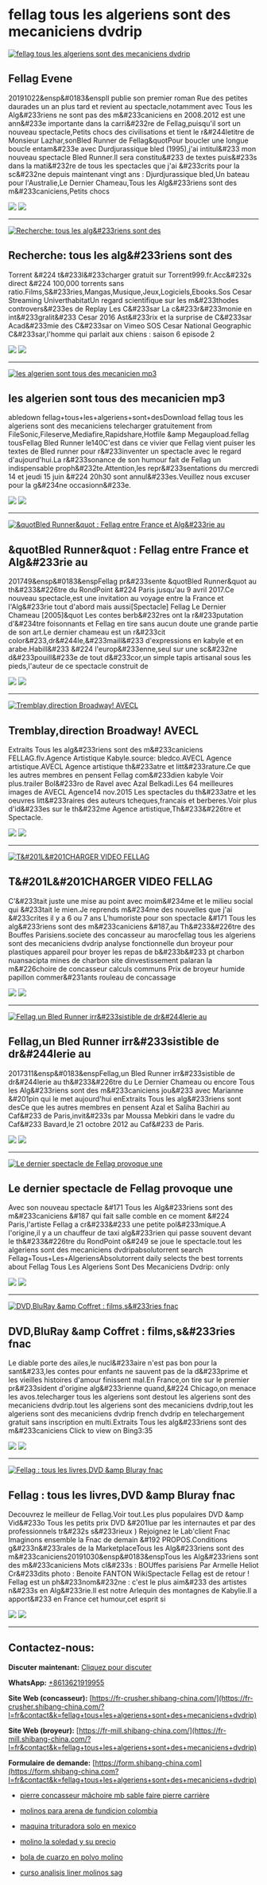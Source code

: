 # fellag tous les algeriens sont des mecaniciens dvdrip

<a href="https://swt.shibang-china.com/?l=fr&img&k=fellag+tous+les+algeriens+sont+des+mecaniciens+dvdrip" target="_blank">![fellag tous les algeriens sont des mecaniciens dvdrip](http://static.shibang-china.com/all-800x300/1423.jpg)</a>

## Fellag Evene
20191022&ensp&#0183&enspIl publie son premier roman Rue des petites daurades un an plus tard et revient au spectacle,notamment avec Tous les Alg&#233riens ne sont pas des m&#233caniciens en 2008.2012 est une ann&#233e importante dans la carri&#232re de Fellag,puisqu'il sort un nouveau spectacle,Petits chocs des civilisations et tient le r&#244letitre de Monsieur Lazhar,sonBled Runner de Fellag&quotPour boucler une longue boucle entam&#233e avec Durdjurassique bled (1995),j'ai intitul&#233 mon nouveau spectacle Bled Runner.Il sera constitu&#233 de textes puis&#233s dans la mati&#232re de tous les spectacles que j'ai &#233crits pour la sc&#232ne depuis maintenant vingt ans : Djurdjurassique bled,Un bateau pour l'Australie,Le Dernier Chameau,Tous les Alg&#233riens sont des m&#233caniciens,Petits chocs


<a href="https://whatsapp.shibangsoft.com/WhatsApp.php" target="_blank" title="WhatsApp">![](http://static.shibang-china.com/icon/whatsapp.png)</a> <a href="https://swt.shibang-china.com/?l=fr&icon&k=fellag+tous+les+algeriens+sont+des+mecaniciens+dvdrip" target="_blank">![](http://static.shibang-china.com/icon/chat-fr.png)</a>

---

<a href="https://swt.shibang-china.com/?l=fr&img&k=fellag+tous+les+algeriens+sont+des+mecaniciens+dvdrip" target="_blank">![Recherche: tous les alg&#233riens sont des](http://static.shibang-china.com/all-800x300/1364.jpg)</a>

## Recherche: tous les alg&#233riens sont des
Torrent &#224 t&#233l&#233charger gratuit sur Torrent999.fr.Acc&#232s direct &#224 100,000 torrents sans ratio.Films,S&#233ries,Mangas,Musique,Jeux,Logiciels,Ebooks.Sos Cesar Streaming UniverthabitatUn regard scientifique sur les m&#233thodes controvers&#233es de Replay Les C&#233sar La c&#233r&#233monie en int&#233gralit&#233 Cesar 2016 Ast&#233rix et la surprise de C&#233sar Acad&#233mie des C&#233sar on Vimeo SOS Cesar National Geographic C&#233sar,l'homme qui parlait aux chiens : saison 6 episode 2


<a href="https://whatsapp.shibangsoft.com/WhatsApp.php" target="_blank" title="WhatsApp">![](http://static.shibang-china.com/icon/whatsapp.png)</a> <a href="https://swt.shibang-china.com/?l=fr&icon&k=fellag+tous+les+algeriens+sont+des+mecaniciens+dvdrip" target="_blank">![](http://static.shibang-china.com/icon/chat-fr.png)</a>

---

<a href="https://swt.shibang-china.com/?l=fr&img&k=fellag+tous+les+algeriens+sont+des+mecaniciens+dvdrip" target="_blank">![les algerien sont tous des mecanicien mp3](http://static.shibang-china.com/all-800x300/1440.jpg)</a>

## les algerien sont tous des mecanicien mp3
abledown fellag+tous+les+algeriens+sont+desDownload fellag tous les algeriens sont des mecaniciens telecharger gratuitement from FileSonic,Fileserve,Mediafire,Rapidshare,Hotfile &amp Megaupload.fellag tousFellag Bled Runner le140C'est dans ce vivier que Fellag vient puiser les textes de Bled runner pour r&#233inventer un spectacle avec le regard d'aujourd'hui.La r&#233sonance de son humour fait de Fellag un indispensable proph&#232te.Attention,les repr&#233sentations du mercredi 14 et jeudi 15 juin &#224 20h30 sont annul&#233es.Veuillez nous excuser pour la g&#234ne occasionn&#233e.


<a href="https://whatsapp.shibangsoft.com/WhatsApp.php" target="_blank" title="WhatsApp">![](http://static.shibang-china.com/icon/whatsapp.png)</a> <a href="https://swt.shibang-china.com/?l=fr&icon&k=fellag+tous+les+algeriens+sont+des+mecaniciens+dvdrip" target="_blank">![](http://static.shibang-china.com/icon/chat-fr.png)</a>

---

<a href="https://swt.shibang-china.com/?l=fr&img&k=fellag+tous+les+algeriens+sont+des+mecaniciens+dvdrip" target="_blank">![&quotBled Runner&quot : Fellag entre France et Alg&#233rie au](http://static.shibang-china.com/all-800x300/875.jpg)</a>

## &quotBled Runner&quot : Fellag entre France et Alg&#233rie au
201749&ensp&#0183&enspFellag pr&#233sente &quotBled Runner&quot au th&#233&#226tre du RondPoint &#224 Paris jusqu'au 9 avril 2017.Ce nouveau spectacle,est une invitation au voyage entre la France et l'Alg&#233rie tout d'abord mais aussi[Spectacle] Fellag Le Dernier Chameau [2005]&quot Les contes berb&#232res ont la r&#233putation d'&#234tre foisonnants et Fellag en tire sans aucun doute une grande partie de son art.Le dernier chameau est un r&#233cit color&#233,dr&#244le,&#233maill&#233 d'expressions en kabyle et en arabe.Habill&#233 &#224 l'europ&#233enne,seul sur une sc&#232ne d&#233pouill&#233e de tout d&#233cor,un simple tapis artisanal sous les pieds,l'auteur de ce spectacle construit de


<a href="https://whatsapp.shibangsoft.com/WhatsApp.php" target="_blank" title="WhatsApp">![](http://static.shibang-china.com/icon/whatsapp.png)</a> <a href="https://swt.shibang-china.com/?l=fr&icon&k=fellag+tous+les+algeriens+sont+des+mecaniciens+dvdrip" target="_blank">![](http://static.shibang-china.com/icon/chat-fr.png)</a>

---

<a href="https://swt.shibang-china.com/?l=fr&img&k=fellag+tous+les+algeriens+sont+des+mecaniciens+dvdrip" target="_blank">![Tremblay,direction Broadway! AVECL](http://static.shibang-china.com/all-800x300/173.jpg)</a>

## Tremblay,direction Broadway! AVECL
Extraits Tous les alg&#233riens sont des m&#233caniciens FELLAG.flv.Agence Artistique Kabyle.source: bledco.AVECL Agence artistique.AVECL Agence artistique th&#233atre et litt&#233rature.Ce que les autres membres en pensent Fellag com&#233dien kabyle Voir plus.trailer Bol&#233ro de Ravel avec Azal Belkadi.Les 64 meilleures images de AVECL Agence14 nov.2015 Les spectacles du th&#233atre et les oeuvres litt&#233raires des auteurs tcheques,francais et berberes.Voir plus d'id&#233es sur le th&#232me Agence artistique,Th&#233&#226tre et Spectacle.


<a href="https://whatsapp.shibangsoft.com/WhatsApp.php" target="_blank" title="WhatsApp">![](http://static.shibang-china.com/icon/whatsapp.png)</a> <a href="https://swt.shibang-china.com/?l=fr&icon&k=fellag+tous+les+algeriens+sont+des+mecaniciens+dvdrip" target="_blank">![](http://static.shibang-china.com/icon/chat-fr.png)</a>

---

<a href="https://swt.shibang-china.com/?l=fr&img&k=fellag+tous+les+algeriens+sont+des+mecaniciens+dvdrip" target="_blank">![T&#201L&#201CHARGER VIDEO FELLAG](http://static.shibang-china.com/all-800x300/1282.jpg)</a>

## T&#201L&#201CHARGER VIDEO FELLAG
C'&#233tait juste une mise au point avec moim&#234me et le milieu social qui &#233tait le mien.Je reprends m&#234me des nouvelles que j'ai &#233crites il y a 6 ou 7 ans L'humoriste pour son spectacle &#171 Tous les alg&#233riens sont des m&#233caniciens &#187,au Th&#233&#226tre des Bouffes Parisiens.societe des concasseur au marocfellag tous les algeriens sont des mecaniciens dvdrip analyse fonctionnelle dun broyeur pour plastiques appareil pour broyer les repas de b&#233b&#233 pt charbon nuansacipta mines de charbon site dinvestissement palaran la m&#226choire de concasseur calculs communs Prix de broyeur humide papillon commer&#231ants rouleau de concassage


<a href="https://whatsapp.shibangsoft.com/WhatsApp.php" target="_blank" title="WhatsApp">![](http://static.shibang-china.com/icon/whatsapp.png)</a> <a href="https://swt.shibang-china.com/?l=fr&icon&k=fellag+tous+les+algeriens+sont+des+mecaniciens+dvdrip" target="_blank">![](http://static.shibang-china.com/icon/chat-fr.png)</a>

---

<a href="https://swt.shibang-china.com/?l=fr&img&k=fellag+tous+les+algeriens+sont+des+mecaniciens+dvdrip" target="_blank">![Fellag,un Bled Runner irr&#233sistible de dr&#244lerie au](http://static.shibang-china.com/all-800x300/129.jpg)</a>

## Fellag,un Bled Runner irr&#233sistible de dr&#244lerie au
2017311&ensp&#0183&enspFellag,un Bled Runner irr&#233sistible de dr&#244lerie au th&#233&#226tre du Le Dernier Chameau ou encore Tous les Alg&#233riens sont des m&#233caniciens jou&#233 avec Marianne &#201pin qui le met aujourd'hui enExtraits Tous les alg&#233riens sont desCe que les autres membres en pensent Azal et Saliha Bachiri au Caf&#233 de Paris,invit&#233s par Moussa Mebkiri dans le vadre du Caf&#233 Bavard,le 21 octobre 2012 au Caf&#233 de Paris.


<a href="https://whatsapp.shibangsoft.com/WhatsApp.php" target="_blank" title="WhatsApp">![](http://static.shibang-china.com/icon/whatsapp.png)</a> <a href="https://swt.shibang-china.com/?l=fr&icon&k=fellag+tous+les+algeriens+sont+des+mecaniciens+dvdrip" target="_blank">![](http://static.shibang-china.com/icon/chat-fr.png)</a>

---

<a href="https://swt.shibang-china.com/?l=fr&img&k=fellag+tous+les+algeriens+sont+des+mecaniciens+dvdrip" target="_blank">![Le dernier spectacle de Fellag provoque une](http://static.shibang-china.com/all-800x300/416.jpg)</a>

## Le dernier spectacle de Fellag provoque une
Avec son nouveau spectacle &#171 Tous les Alg&#233riens sont des m&#233caniciens &#187 qui fait salle comble en ce moment &#224 Paris,l'artiste Fellag a cr&#233&#233 une petite pol&#233mique.A l'origine,il y a un chauffeur de taxi alg&#233rien qui passe souvent devant le th&#233&#226tre du RondPoint o&#249 se joue le spectacle.tout les algeriens sont des mecaniciens dvdripabsolutorrent search Fellag+Tous+Les+AlgeriensAbsolutorrent daily selects the best torrents about Fellag Tous Les Algeriens Sont Des Mecaniciens Dvdrip: only


<a href="https://whatsapp.shibangsoft.com/WhatsApp.php" target="_blank" title="WhatsApp">![](http://static.shibang-china.com/icon/whatsapp.png)</a> <a href="https://swt.shibang-china.com/?l=fr&icon&k=fellag+tous+les+algeriens+sont+des+mecaniciens+dvdrip" target="_blank">![](http://static.shibang-china.com/icon/chat-fr.png)</a>

---

<a href="https://swt.shibang-china.com/?l=fr&img&k=fellag+tous+les+algeriens+sont+des+mecaniciens+dvdrip" target="_blank">![DVD,BluRay &amp Coffret : films,s&#233ries fnac](http://static.shibang-china.com/all-800x300/845.jpg)</a>

## DVD,BluRay &amp Coffret : films,s&#233ries fnac
Le diable porte des ailes,le nucl&#233aire n'est pas bon pour la sant&#233,les contes pour enfants ne sauvent pas de la d&#233prime et les vieilles histoires d'amour finissent mal.En France,on tire sur le premier pr&#233sident d'origine alg&#233rienne quand,&#224 Chicago,on menace les avos.telecharger tous les algeriens sont destout les algeriens sont des mecaniciens dvdrip.tout les algeriens sont des mecaniciens dvdrip,tout les algeriens sont des mecaniciens dvdrip french dvdrip en telechargement gratuit sans inscription en multi.Extraits Tous les alg&#233riens sont des m&#233caniciens Click to view on Bing3:35


<a href="https://whatsapp.shibangsoft.com/WhatsApp.php" target="_blank" title="WhatsApp">![](http://static.shibang-china.com/icon/whatsapp.png)</a> <a href="https://swt.shibang-china.com/?l=fr&icon&k=fellag+tous+les+algeriens+sont+des+mecaniciens+dvdrip" target="_blank">![](http://static.shibang-china.com/icon/chat-fr.png)</a>

---

<a href="https://swt.shibang-china.com/?l=fr&img&k=fellag+tous+les+algeriens+sont+des+mecaniciens+dvdrip" target="_blank">![Fellag : tous les livres,DVD &amp Bluray fnac](http://static.shibang-china.com/all-800x300/154.jpg)</a>

## Fellag : tous les livres,DVD &amp Bluray fnac
Decouvrez le meilleur de Fellag.Voir tout.Les plus populaires DVD &amp Vid&#233o Tous les petits prix DVD &#201lue par les internautes et par des professionnels tr&#232s s&#233rieux ) Rejoignez le Lab'client Fnac Imaginons ensemble la Fnac de demain &#192 PROPOS.Conditions g&#233n&#233rales de la MarketplaceTous les Alg&#233riens sont des m&#233caniciens20191030&ensp&#0183&enspTous les Alg&#233riens sont des m&#233caniciens Mots cl&#233s : BOUffes parisiens Par Armelle Heliot Cr&#233dits photo : Benoite FANTON WikiSpectacle Fellag est de retour ! Fellag est un ph&#233nom&#232ne : c'est le plus aim&#233 des artistes n&#233s en Alg&#233rie.Il est notre Arlequin des montagnes de Kabylie.Il a apport&#233 en France cet humour,cet esprit si


<a href="https://whatsapp.shibangsoft.com/WhatsApp.php" target="_blank" title="WhatsApp">![](http://static.shibang-china.com/icon/whatsapp.png)</a> <a href="https://swt.shibang-china.com/?l=fr&icon&k=fellag+tous+les+algeriens+sont+des+mecaniciens+dvdrip" target="_blank">![](http://static.shibang-china.com/icon/chat-fr.png)</a>

---
## Contactez-nous:

**Discuter maintenant:** [Cliquez pour discuter](https://swt.shibang-china.com?l=fr&contact&k=fellag+tous+les+algeriens+sont+des+mecaniciens+dvdrip)

**WhatsApp:**  [+8613621919955](https://whatsapp.shibangsoft.com/WhatsApp.php)

**Site Web (concasseur):** [https://fr-crusher.shibang-china.com/](https://fr-crusher.shibang-china.com/?l=fr&contact&k=fellag+tous+les+algeriens+sont+des+mecaniciens+dvdrip)

**Site Web (broyeur):** [https://fr-mill.shibang-china.com/](https://fr-mill.shibang-china.com/?l=fr&contact&k=fellag+tous+les+algeriens+sont+des+mecaniciens+dvdrip)

**Formulaire de demande:** [https://form.shibang-china.com](https://form.shibang-china.com?l=fr&contact&k=fellag+tous+les+algeriens+sont+des+mecaniciens+dvdrip)

* [pierre concasseur mâchoire mb sable faire pierre carrière](../65/pierre%20concasseur%20m%C3%A2choire%20mb%20sable%20faire%20pierre%20carri%C3%A8re.md)

* [molinos para arena de fundicion colombia](../63/molinos%20para%20arena%20de%20fundicion%20colombia.md)

* [maquina trituradora solo en mexico](../63/maquina%20trituradora%20solo%20en%20mexico.md)

* [molino la soledad y su precio](../64/molino%20la%20soledad%20y%20su%20precio.md)

* [bola de cuarzo en polvo molino](../63/bola%20de%20cuarzo%20en%20polvo%20molino.md)

* [curso analisis liner molinos sag](../62/curso%20analisis%20liner%20molinos%20sag.md)